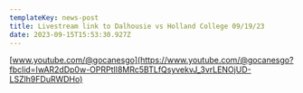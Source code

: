 ```yaml
---
templateKey: news-post
title: Livestream link to Dalhousie vs Holland College 09/19/23
date: 2023-09-15T15:53:30.927Z
---
```

<!--StartFragment-->

[www.youtube.com/@gocanesgo](https://www.youtube.com/@gocanesgo?fbclid=IwAR2dDp0w-OPRPtlI8MRc5BTLfQsyvekvJ_3vrLENOjUD-LSZlh9FDuRWDHo)

<!--EndFragment-->